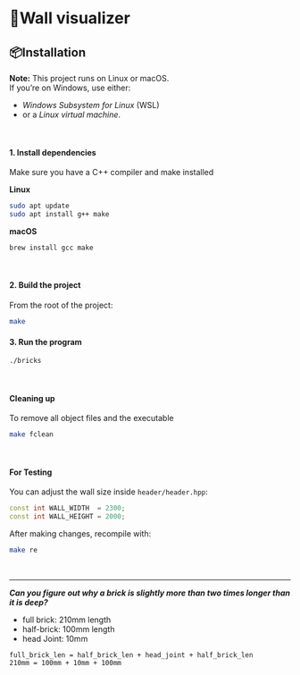 # 🧱Wall visualizer

## 📦Installation
**Note:** This project runs on Linux or macOS. <br>
If you’re on Windows, use either:
- *Windows Subsystem for Linux* (WSL)
- or a *Linux virtual machine*.

<br>

#### 1. Install dependencies
Make sure you have a C++ compiler and make installed

**Linux**
```bash
sudo apt update
sudo apt install g++ make
```
**macOS**
```bash
brew install gcc make
```
<br>

#### 2. Build the project
From the root of the project:
```bash
make
```


#### 3. Run the program
```bash
./bricks
```
<br>

#### Cleaning up
To remove all object files and the executable
```bash
make fclean
```

<br>

#### For Testing
You can adjust the wall size inside `header/header.hpp`:
```cpp
const int WALL_WIDTH  = 2300;
const int WALL_HEIGHT = 2000;
```
After making changes, recompile with:
```bash
make re
```
<br>

---

***Can you figure out why a brick is slightly more than two times longer than it is deep?***

- full brick: 210mm length
- half-brick: 100mm length
- head Joint: 10mm

```
full_brick_len = half_brick_len + head_joint + half_brick_len
210mm = 100mm + 10mm + 100mm
```
